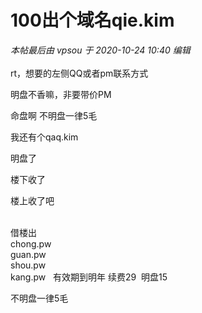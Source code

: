 # 100出个域名qie.kim


<i class="pstatus"> 本帖最后由 vpsou 于 2020-10-24 10:40 编辑 </i><br />
<br />
rt，想要的左侧QQ或者pm联系方式

明盘不香嘛，非要带价PM<img src="static/image/smiley/yct/022.gif" smilieid="42" border="0" alt="" />

命盘啊 不明盘一律5毛

我还有个qaq.kim<img id="aimg_HVr34" onclick="zoom(this, this.src, 0, 0, 0)" class="zoom" src="https://cdn.jsdelivr.net/gh/hishis/forum-master/public/images/patch.gif" onmouseover="img_onmouseoverfunc(this)" onload="thumbImg(this)" border="0" alt="" />

明盘了

楼下收了

楼上收了吧<img id="aimg_XDc9q" onclick="zoom(this, this.src, 0, 0, 0)" class="zoom" src="https://cdn.jsdelivr.net/gh/hishis/forum-master/public/images/patch.gif" onmouseover="img_onmouseoverfunc(this)" onload="thumbImg(this)" border="0" alt="" />

<br />
借楼出<br />
chong.pw<br />
guan.pw<br />
shou.pw<br />
kang.pw&nbsp; &nbsp;有效期到明年 续费29&nbsp;&nbsp;明盘15

不明盘一律5毛
